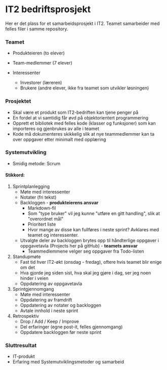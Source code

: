 # IT2 bedriftsprosjekt

Her er det plass for et samarbeidsprosjekt i IT2. Teamet samarbeider med felles filer i samme repository.

### Teamet
* Produkteieren (to elever)
* Team-medlemmer (7 elever)

* Interessenter
  * Investorer (læreren)
  * Brukere (andre elever, ikke fra teamet som utvikler løsningen)

### Prosjektet
* Skal være et produkt som IT2-bedriften kan tjene penger på
* En fordel at vi samtidig får øvd på objektorientert programmering
* Opprett et bibliotek med felles kode (klasser og funksjoner) som kan importeres og gjenbrukes av alle i teamet
* Kode må dokumenteres skikkelig slik at nye teammedlemmer kan ta over oppgaver etter minimalt med opplæring

### Systemutvikling
* Smidig metode: Scrum
#### Stikkord:
  1. Sprintplanlegging
      * Møte med interessenter
      * Notater (fri tekst)
      * Backloggen - **produkteierens ansvar**
        * Markdown-fil
        * Som "type bruker" vil jeg kunne "utføre en gitt handling", slik at "overordnet mål"
        * Prioritert liste
        * Hvor mange av disse kan fullføres i neste sprint? Avklares med teamet og interessenter.
      * Utvalgte deler av backloggen brytes opp til håndterlige oppgaver i oppgavetavla (Projects her på gitHub) - **teamets ansvar**
        * Teammedlemmene velger seg oppgaver fra Todo-listen
  2. Standupmøte
      * Fast tid hver IT2-økt (onsdag - fredag), oftere hvis teamet blir enige om det
      * Hva gjorde jeg siden sist, hva skal jeg gjøre i dag, ser jeg noen hinder i veien
      * Oppdatering av oppgavetavla  
  3. Sprintgjennomgang
      * Møte med interessenter
      * Oppdatering av framdrift
      * Oppdatering av notater og backloggen
      * Avtale innhold i neste sprint
  4. Retrospektiv
      * Drop / Add / Keep / Improve
      * Del erfaringer (egne post-it, felles gjennomgang)
      * Oppdatere backloggen før neste sprint

### Sluttresultat
* IT-produkt
* Erfaring med Systemutviklingsmetoder og samarbeid
